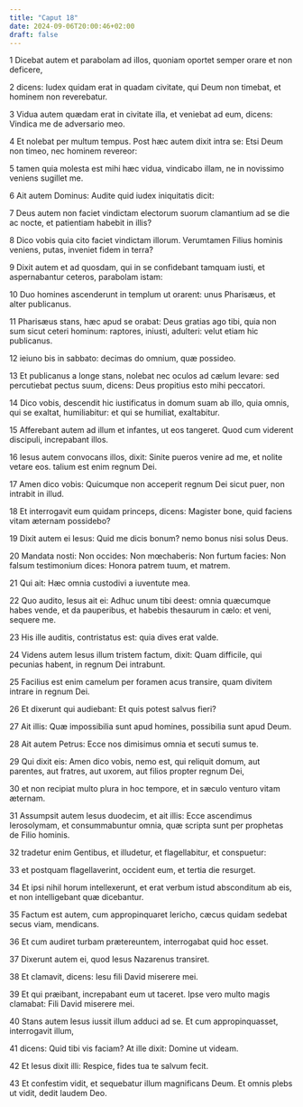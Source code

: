 ```yaml
---
title: "Caput 18"
date: 2024-09-06T20:00:46+02:00
draft: false
---
```



1 Dicebat autem et parabolam ad illos, quoniam oportet semper orare et non deficere,

2 dicens: Iudex quidam erat in quadam civitate, qui Deum non timebat, et hominem non reverebatur.

3 Vidua autem quædam erat in civitate illa, et veniebat ad eum, dicens: Vindica me de adversario meo.

4 Et nolebat per multum tempus. Post hæc autem dixit intra se: Etsi Deum non timeo, nec hominem revereor:

5 tamen quia molesta est mihi hæc vidua, vindicabo illam, ne in novissimo veniens sugillet me.

6 Ait autem Dominus: Audite quid iudex iniquitatis dicit:

7 Deus autem non faciet vindictam electorum suorum clamantium ad se die ac nocte, et patientiam habebit in illis?

8 Dico vobis quia cito faciet vindictam illorum. Verumtamen Filius hominis veniens, putas, inveniet fidem in terra?

9 Dixit autem et ad quosdam, qui in se confidebant tamquam iusti, et aspernabantur ceteros, parabolam istam:

10 Duo homines ascenderunt in templum ut orarent: unus Pharisæus, et alter publicanus.

11 Pharisæus stans, hæc apud se orabat: Deus gratias ago tibi, quia non sum sicut ceteri hominum: raptores, iniusti, adulteri: velut etiam hic publicanus.

12 ieiuno bis in sabbato: decimas do omnium, quæ possideo.

13 Et publicanus a longe stans, nolebat nec oculos ad cælum levare: sed percutiebat pectus suum, dicens: Deus propitius esto mihi peccatori.

14 Dico vobis, descendit hic iustificatus in domum suam ab illo, quia omnis, qui se exaltat, humiliabitur: et qui se humiliat, exaltabitur.

15 Afferebant autem ad illum et infantes, ut eos tangeret. Quod cum viderent discipuli, increpabant illos.

16 Iesus autem convocans illos, dixit: Sinite pueros venire ad me, et nolite vetare eos. talium est enim regnum Dei.

17 Amen dico vobis: Quicumque non acceperit regnum Dei sicut puer, non intrabit in illud.

18 Et interrogavit eum quidam princeps, dicens: Magister bone, quid faciens vitam æternam possidebo?

19 Dixit autem ei Iesus: Quid me dicis bonum? nemo bonus nisi solus Deus.

20 Mandata nosti: Non occides: Non mœchaberis: Non furtum facies: Non falsum testimonium dices: Honora patrem tuum, et matrem.

21 Qui ait: Hæc omnia custodivi a iuventute mea.

22 Quo audito, Iesus ait ei: Adhuc unum tibi deest: omnia quæcumque habes vende, et da pauperibus, et habebis thesaurum in cælo: et veni, sequere me.

23 His ille auditis, contristatus est: quia dives erat valde.

24 Videns autem Iesus illum tristem factum, dixit: Quam difficile, qui pecunias habent, in regnum Dei intrabunt.

25 Facilius est enim camelum per foramen acus transire, quam divitem intrare in regnum Dei.

26 Et dixerunt qui audiebant: Et quis potest salvus fieri?

27 Ait illis: Quæ impossibilia sunt apud homines, possibilia sunt apud Deum.

28 Ait autem Petrus: Ecce nos dimisimus omnia et secuti sumus te.

29 Qui dixit eis: Amen dico vobis, nemo est, qui reliquit domum, aut parentes, aut fratres, aut uxorem, aut filios propter regnum Dei,

30 et non recipiat multo plura in hoc tempore, et in sæculo venturo vitam æternam.

31 Assumpsit autem Iesus duodecim, et ait illis: Ecce ascendimus Ierosolymam, et consummabuntur omnia, quæ scripta sunt per prophetas de Filio hominis.

32 tradetur enim Gentibus, et illudetur, et flagellabitur, et conspuetur:

33 et postquam flagellaverint, occident eum, et tertia die resurget.

34 Et ipsi nihil horum intellexerunt, et erat verbum istud absconditum ab eis, et non intelligebant quæ dicebantur.

35 Factum est autem, cum appropinquaret Iericho, cæcus quidam sedebat secus viam, mendicans.

36 Et cum audiret turbam prætereuntem, interrogabat quid hoc esset.

37 Dixerunt autem ei, quod Iesus Nazarenus transiret.

38 Et clamavit, dicens: Iesu fili David miserere mei.

39 Et qui præibant, increpabant eum ut taceret. Ipse vero multo magis clamabat: Fili David miserere mei.

40 Stans autem Iesus iussit illum adduci ad se. Et cum appropinquasset, interrogavit illum,

41 dicens: Quid tibi vis faciam? At ille dixit: Domine ut videam.

42 Et Iesus dixit illi: Respice, fides tua te salvum fecit.

43 Et confestim vidit, et sequebatur illum magnificans Deum. Et omnis plebs ut vidit, dedit laudem Deo.

